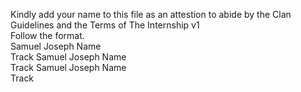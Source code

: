 Kindly add your name to this file as an attestion to abide by the Clan Guidelines and the Terms of The Internship v1
<br/> Follow the format.<br/> 
Samuel Joseph
Name <br/>
Track
Samuel Joseph
Name <br/>
Track
Samuel Joseph
Name <br/>
Track
